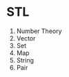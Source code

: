 # STL
<ol>
  <li> Number Theory </li>
  <li> Vector </li>
  <li> Set </li>
  <li> Map </li>
  <li> String </i>
  <li> Pair </li>
 
</ol>
